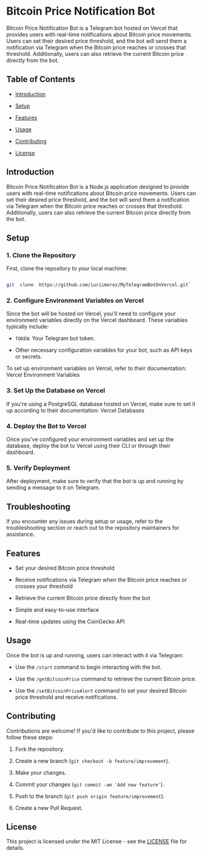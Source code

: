 
# Bitcoin Price Notification Bot

  

Bitcoin Price Notification Bot is a Telegram bot hosted on Vercel that provides users with real-time notifications about Bitcoin price movements. Users can set their desired price threshold, and the bot will send them a notification via Telegram when the Bitcoin price reaches or crosses that threshold. Additionally, users can also retrieve the current Bitcoin price directly from the bot.

  

## Table of Contents

  

- [Introduction](#introduction)

 - [Setup](#setup)

- [Features](#features)

- [Usage](#usage)

- [Contributing](#contributing)

- [License](#license)

  

## Introduction

  

Bitcoin Price Notification Bot is a Node.js application designed to provide users with real-time notifications about Bitcoin price movements. Users can set their desired price threshold, and the bot will send them a notification via Telegram when the Bitcoin price reaches or crosses that threshold. Additionally, users can also retrieve the current Bitcoin price directly from the bot.

## Setup

  

### 1. Clone the Repository

  

First, clone the repository to your local machine:

  

```bash

git  clone  https://github.com/iuriimoroz/MyTelegramBotOnVercel.git`

```

### 2. Configure Environment Variables on Vercel

  

Since the bot will be hosted on Vercel, you'll need to configure your environment variables directly on the Vercel dashboard. These variables typically include:

  

-  `TOKEN`: Your Telegram bot token.

- Other necessary configuration variables for your bot, such as API keys or secrets.

  

To set up environment variables on Vercel, refer to their documentation: Vercel Environment Variables

  

### 3. Set Up the Database on Vercel

  

If you're using a PostgreSQL database hosted on Vercel, make sure to set it up according to their documentation: Vercel Databases

  

### 4. Deploy the Bot to Vercel

  

Once you've configured your environment variables and set up the database, deploy the bot to Vercel using their CLI or through their dashboard.

  

### 5. Verify Deployment

  

After deployment, make sure to verify that the bot is up and running by sending a message to it on Telegram.
  

## Troubleshooting

  

If you encounter any issues during setup or usage, refer to the troubleshooting section or reach out to the repository maintainers for assistance.

  

## Features

  

- Set your desired Bitcoin price threshold

- Receive notifications via Telegram when the Bitcoin price reaches or crosses your threshold

- Retrieve the current Bitcoin price directly from the bot

- Simple and easy-to-use interface

- Real-time updates using the CoinGecko API

  
  
  

## Usage

  

Once the bot is up and running, users can interact with it via Telegram:

  

- Use the `/start` command to begin interacting with the bot.

- Use the `/getBitcoinPrice` command to retrieve the current Bitcoin price.

- Use the `/setBitcoinPriceAlert` command to set your desired Bitcoin price threshold and receive notifications.

  

## Contributing

  

Contributions are welcome! If you'd like to contribute to this project, please follow these steps:

  

1. Fork the repository.

2. Create a new branch (`git checkout -b feature/improvement`).

3. Make your changes.

4. Commit your changes (`git commit -am 'Add new feature'`).

5. Push to the branch (`git push origin feature/improvement`).

6. Create a new Pull Request.

  

## License

  

This project is licensed under the MIT License - see the [LICENSE](LICENSE) file for details.
